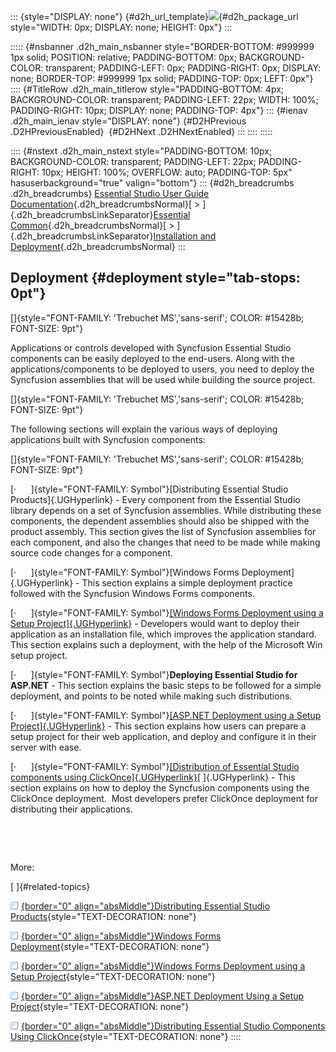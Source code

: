 ::: {style="DISPLAY: none"}
[](ms-xhelp:///?Id=d2h_url_template){#d2h_url_template}![](!package_url!){#d2h_package_url style="WIDTH: 0px; DISPLAY: none; HEIGHT: 0px"}
:::

::::: {#nsbanner .d2h_main_nsbanner style="BORDER-BOTTOM: #999999 1px solid; POSITION: relative; PADDING-BOTTOM: 0px; BACKGROUND-COLOR: transparent; PADDING-LEFT: 0px; PADDING-RIGHT: 0px; DISPLAY: none; BORDER-TOP: #999999 1px solid; PADDING-TOP: 0px; LEFT: 0px"}
:::: {#TitleRow .d2h_main_titlerow style="PADDING-BOTTOM: 4px; BACKGROUND-COLOR: transparent; PADDING-LEFT: 22px; WIDTH: 100%; PADDING-RIGHT: 10px; DISPLAY: none; PADDING-TOP: 4px"}
::: {#ienav .d2h_main_ienav style="DISPLAY: none"}
[](ms-xhelp:///?Id=4443d53f-761a-4f2d-9b58-b8283964ee9d){#D2HPrevious .D2HPreviousEnabled}  [](ms-xhelp:///?Id=b78af798-c757-44cd-b9eb-e9bf6d0b95c5){#D2HNext .D2HNextEnabled}
:::
::::
:::::

:::: {#nstext .d2h_main_nstext style="PADDING-BOTTOM: 10px; BACKGROUND-COLOR: transparent; PADDING-LEFT: 22px; PADDING-RIGHT: 10px; HEIGHT: 100%; OVERFLOW: auto; PADDING-TOP: 5px" hasuserbackground="true" valign="bottom"}
::: {#d2h_breadcrumbs .d2h_breadcrumbs}
[Essential Studio User Guide Documentation](ms-xhelp:///?Id=12457748-09e3-4d74-a240-8e049cedf030){.d2h_breadcrumbsNormal}[ \> ]{.d2h_breadcrumbsLinkSeparator}[Essential Common](ms-xhelp:///?Id=2bfe10b6-fac1-4f91-a173-04db314f10c3){.d2h_breadcrumbsNormal}[ \> ]{.d2h_breadcrumbsLinkSeparator}[Installation and Deployment](ms-xhelp:///?Id=edacfc75-68a5-4518-870d-ce716c583177){.d2h_breadcrumbsNormal}
:::

## Deployment {#deployment style="tab-stops: 0pt"}

[]{style="FONT-FAMILY: 'Trebuchet MS','sans-serif'; COLOR: #15428b; FONT-SIZE: 9pt"} 

Applications or controls developed with Syncfusion Essential Studio components can be easily deployed to the end-users. Along with the applications/components to be deployed to users, you need to deploy the Syncfusion assemblies that will be used while building the source project.

[]{style="FONT-FAMILY: 'Trebuchet MS','sans-serif'; COLOR: #15428b; FONT-SIZE: 9pt"} 

The following sections will explain the various ways of deploying applications built with Syncfusion components:

[]{style="FONT-FAMILY: 'Trebuchet MS','sans-serif'; COLOR: #15428b; FONT-SIZE: 9pt"} 

[·      ]{style="FONT-FAMILY: Symbol"}[Distributing Essential Studio Products]{.UGHyperlink} - Every component from the Essential Studio library depends on a set of Syncfusion assemblies. While distributing these components, the dependent assemblies should also be shipped with the product assembly. This section gives the list of Syncfusion assemblies for each component, and also the changes that need to be made while making source code changes for a component.

[·      ]{style="FONT-FAMILY: Symbol"}[Windows Forms Deployment]{.UGHyperlink} - This section explains a simple deployment practice followed with the Syncfusion Windows Forms components.

[·      ]{style="FONT-FAMILY: Symbol"}[[Windows Forms Deployment using a Setup Project]{.UGHyperlink}](ms-xhelp:///?Id=2bfa12de-acd6-4f09-b2fd-181bd8eed66a) - Developers would want to deploy their application as an installation file, which improves the application standard. This section explains such a deployment, with the help of the Microsoft Win setup project.

[·      ]{style="FONT-FAMILY: Symbol"}**Deploying Essential Studio for ASP.NET** - This section explains the basic steps to be followed for a simple deployment, and points to be noted while making such distributions.

[·      ]{style="FONT-FAMILY: Symbol"}[[ASP.NET Deployment using a Setup Project]{.UGHyperlink}](ms-xhelp:///?Id=e5a26ec4-1d33-4adb-a141-3faae855f892) - This section explains how users can prepare a setup project for their web application, and deploy and configure it in their server with ease.

[·      ]{style="FONT-FAMILY: Symbol"}[[Distribution of Essential Studio components using ClickOnce]{.UGHyperlink}](ms-xhelp:///?Id=7c10b224-a4ea-4fc9-9001-14a1ae81e83b)[ ]{.UGHyperlink} - This section explains on how to deploy the Syncfusion components using the ClickOnce deployment.  Most developers prefer ClickOnce deployment for distributing their applications.

 

 

More:

[ ]{#related-topics}

[![](button.gif){border="0" align="absMiddle"}Distributing Essential Studio Products](ms-xhelp:///?Id=b78af798-c757-44cd-b9eb-e9bf6d0b95c5){style="TEXT-DECORATION: none"}

[![](button.gif){border="0" align="absMiddle"}Windows Forms Deployment](ms-xhelp:///?Id=d93b2083-2c00-4e83-892b-ee78a713b1d5){style="TEXT-DECORATION: none"}

[![](button.gif){border="0" align="absMiddle"}Windows Forms Deployment using a Setup Project](ms-xhelp:///?Id=ed4124d8-9585-4721-a157-535bb65bd2b7){style="TEXT-DECORATION: none"}

[![](button.gif){border="0" align="absMiddle"}ASP.NET Deployment Using a Setup Project](ms-xhelp:///?Id=0525862e-23a8-4b01-bbee-4482c546f651){style="TEXT-DECORATION: none"}

[![](button.gif){border="0" align="absMiddle"}Distributing Essential Studio Components Using ClickOnce](ms-xhelp:///?Id=9c264113-ddac-499a-81e5-3e9c5ca4c698){style="TEXT-DECORATION: none"}
::::

